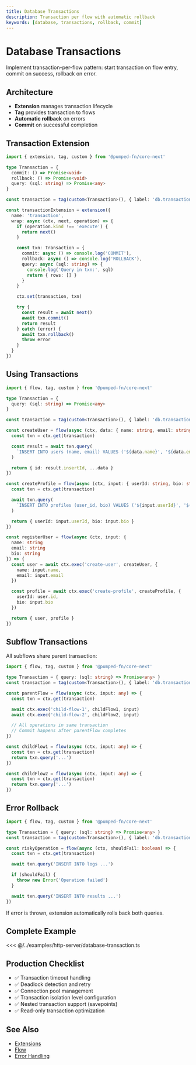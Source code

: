 ```yaml
---
title: Database Transactions
description: Transaction per flow with automatic rollback
keywords: [database, transactions, rollback, commit]
---
```


# Database Transactions

Implement transaction-per-flow pattern: start transaction on flow entry, commit on success, rollback on error.

## Architecture

- **Extension** manages transaction lifecycle
- **Tag** provides transaction to flows
- **Automatic rollback** on errors
- **Commit** on successful completion

## Transaction Extension

```ts twoslash
import { extension, tag, custom } from '@pumped-fn/core-next'

type Transaction = {
  commit: () => Promise<void>
  rollback: () => Promise<void>
  query: (sql: string) => Promise<any>
}

const transaction = tag(custom<Transaction>(), { label: 'db.transaction' })

const transactionExtension = extension({
  name: 'transaction',
  wrap: async (ctx, next, operation) => {
    if (operation.kind !== 'execute') {
      return next()
    }

    const txn: Transaction = {
      commit: async () => console.log('COMMIT'),
      rollback: async () => console.log('ROLLBACK'),
      query: async (sql: string) => {
        console.log('Query in txn:', sql)
        return { rows: [] }
      }
    }

    ctx.set(transaction, txn)

    try {
      const result = await next()
      await txn.commit()
      return result
    } catch (error) {
      await txn.rollback()
      throw error
    }
  }
})
```

## Using Transactions

```ts twoslash
import { flow, tag, custom } from '@pumped-fn/core-next'

type Transaction = {
  query: (sql: string) => Promise<any>
}

const transaction = tag(custom<Transaction>(), { label: 'db.transaction' })

const createUser = flow(async (ctx, data: { name: string, email: string }) => {
  const txn = ctx.get(transaction)

  const result = await txn.query(
    `INSERT INTO users (name, email) VALUES ('${data.name}', '${data.email}')`
  )

  return { id: result.insertId, ...data }
})

const createProfile = flow(async (ctx, input: { userId: string, bio: string }) => {
  const txn = ctx.get(transaction)

  await txn.query(
    `INSERT INTO profiles (user_id, bio) VALUES ('${input.userId}', '${input.bio}')`
  )

  return { userId: input.userId, bio: input.bio }
})

const registerUser = flow(async (ctx, input: {
  name: string
  email: string
  bio: string
}) => {
  const user = await ctx.exec('create-user', createUser, {
    name: input.name,
    email: input.email
  })

  const profile = await ctx.exec('create-profile', createProfile, {
    userId: user.id,
    bio: input.bio
  })

  return { user, profile }
})
```

## Subflow Transactions

All subflows share parent transaction:

```ts twoslash
import { flow, tag, custom } from '@pumped-fn/core-next'

type Transaction = { query: (sql: string) => Promise<any> }
const transaction = tag(custom<Transaction>(), { label: 'db.transaction' })

const parentFlow = flow(async (ctx, input: any) => {
  const txn = ctx.get(transaction)

  await ctx.exec('child-flow-1', childFlow1, input)
  await ctx.exec('child-flow-2', childFlow2, input)

  // All operations in same transaction
  // Commit happens after parentFlow completes
})

const childFlow1 = flow(async (ctx, input: any) => {
  const txn = ctx.get(transaction)
  return txn.query('...')
})

const childFlow2 = flow(async (ctx, input: any) => {
  const txn = ctx.get(transaction)
  return txn.query('...')
})
```

## Error Rollback

```ts twoslash
import { flow, tag, custom } from '@pumped-fn/core-next'

type Transaction = { query: (sql: string) => Promise<any> }
const transaction = tag(custom<Transaction>(), { label: 'db.transaction' })

const riskyOperation = flow(async (ctx, shouldFail: boolean) => {
  const txn = ctx.get(transaction)

  await txn.query('INSERT INTO logs ...')

  if (shouldFail) {
    throw new Error('Operation failed')
  }

  await txn.query('INSERT INTO results ...')
})
```

If error is thrown, extension automatically rolls back both queries.

## Complete Example

<<< @/../examples/http-server/database-transaction.ts

## Production Checklist

- ✅ Transaction timeout handling
- ✅ Deadlock detection and retry
- ✅ Connection pool management
- ✅ Transaction isolation level configuration
- ✅ Nested transaction support (savepoints)
- ✅ Read-only transaction optimization

## See Also

- [Extensions](../guides/09-extensions.md)
- [Flow](../guides/05-flow.md)
- [Error Handling](../guides/10-error-handling.md)
